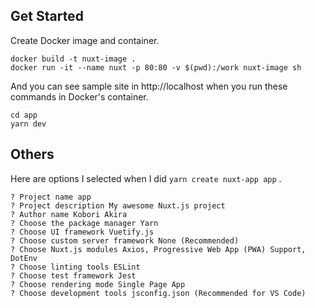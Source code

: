 ## Get Started

Create Docker image and container.

```
docker build -t nuxt-image .
docker run -it --name nuxt -p 80:80 -v $(pwd):/work nuxt-image sh
```

And you can see sample site in http://localhost when you run these commands in Docker's container.

```
cd app
yarn dev
```

## Others

Here are options I selected when I did `yarn create nuxt-app app` .

```
? Project name app
? Project description My awesome Nuxt.js project
? Author name Kobori Akira
? Choose the package manager Yarn
? Choose UI framework Vuetify.js
? Choose custom server framework None (Recommended)
? Choose Nuxt.js modules Axios, Progressive Web App (PWA) Support, DotEnv
? Choose linting tools ESLint
? Choose test framework Jest
? Choose rendering mode Single Page App
? Choose development tools jsconfig.json (Recommended for VS Code)
```
